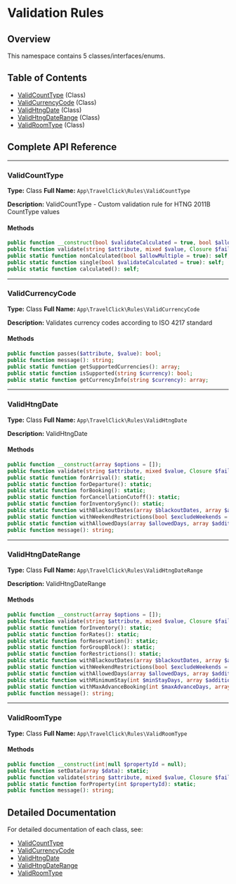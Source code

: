 # Validation Rules

## Overview

This namespace contains 5 classes/interfaces/enums.

## Table of Contents

- [ValidCountType](#validcounttype) (Class)
- [ValidCurrencyCode](#validcurrencycode) (Class)
- [ValidHtngDate](#validhtngdate) (Class)
- [ValidHtngDateRange](#validhtngdaterange) (Class)
- [ValidRoomType](#validroomtype) (Class)

## Complete API Reference

---

### ValidCountType

**Type:** Class
**Full Name:** `App\TravelClick\Rules\ValidCountType`

**Description:** ValidCountType - Custom validation rule for HTNG 2011B CountType values

#### Methods

```php
public function __construct(bool $validateCalculated = true, bool $allowMultiple = true);
public function validate(string $attribute, mixed $value, Closure $fail): void;
public static function nonCalculated(bool $allowMultiple = true): self;
public static function single(bool $validateCalculated = true): self;
public static function calculated(): self;
```

---

### ValidCurrencyCode

**Type:** Class
**Full Name:** `App\TravelClick\Rules\ValidCurrencyCode`

**Description:** Validates currency codes according to ISO 4217 standard

#### Methods

```php
public function passes($attribute, $value): bool;
public function message(): string;
public static function getSupportedCurrencies(): array;
public static function isSupported(string $currency): bool;
public static function getCurrencyInfo(string $currency): array;
```

---

### ValidHtngDate

**Type:** Class
**Full Name:** `App\TravelClick\Rules\ValidHtngDate`

**Description:** ValidHtngDate

#### Methods

```php
public function __construct(array $options = []);
public function validate(string $attribute, mixed $value, Closure $fail): void;
public static function forArrival(): static;
public static function forDeparture(): static;
public static function forBooking(): static;
public static function forCancellationCutoff(): static;
public static function forInventorySync(): static;
public static function withBlackoutDates(array $blackoutDates, array $additionalOptions = []): static;
public static function withWeekendRestrictions(bool $excludeWeekends = true, array $additionalOptions = []): static;
public static function withAllowedDays(array $allowedDays, array $additionalOptions = []): static;
public function message(): string;
```

---

### ValidHtngDateRange

**Type:** Class
**Full Name:** `App\TravelClick\Rules\ValidHtngDateRange`

**Description:** ValidHtngDateRange

#### Methods

```php
public function __construct(array $options = []);
public function validate(string $attribute, mixed $value, Closure $fail): void;
public static function forInventory(): static;
public static function forRates(): static;
public static function forReservation(): static;
public static function forGroupBlock(): static;
public static function forRestrictions(): static;
public static function withBlackoutDates(array $blackoutDates, array $additionalOptions = []): static;
public static function withWeekendRestrictions(bool $excludeWeekends = true, array $additionalOptions = []): static;
public static function withAllowedDays(array $allowedDays, array $additionalOptions = []): static;
public static function withMinimumStay(int $minStayDays, array $additionalOptions = []): static;
public static function withMaxAdvanceBooking(int $maxAdvanceDays, array $additionalOptions = []): static;
public function message(): string;
```

---

### ValidRoomType

**Type:** Class
**Full Name:** `App\TravelClick\Rules\ValidRoomType`

#### Methods

```php
public function __construct(int|null $propertyId = null);
public function setData(array $data): static;
public function validate(string $attribute, mixed $value, Closure $fail): void;
public static function forProperty(int $propertyId): static;
public function message(): string;
```

## Detailed Documentation

For detailed documentation of each class, see:

- [ValidCountType](ValidCountType.md)
- [ValidCurrencyCode](ValidCurrencyCode.md)
- [ValidHtngDate](ValidHtngDate.md)
- [ValidHtngDateRange](ValidHtngDateRange.md)
- [ValidRoomType](ValidRoomType.md)
